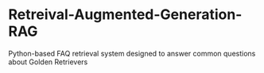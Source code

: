 # Retreival-Augmented-Generation-RAG
Python-based FAQ retrieval system designed to answer common questions about Golden Retrievers
